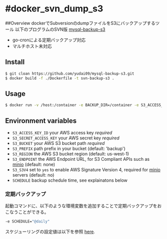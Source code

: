 #docker_svn_dump_s3
====

##Overview
dockerでSubversionのdumpファイルをS3にバックアップするツール
以下のプログラムのSVN版
[mysql-backup-s3](https://github.com/schickling/dockerfiles/tree/master/mysql-backup-s3)

* go-cronによる定期バックアップ対応
* マルチホスト未対応

## Install
```sh
$ git cloan https://github.com/yudai09/mysql-backup-s3.git
$ docker build -f ./Dockerfile -t svn-backup-s3 .
```

## Usage

```sh
$ docker run -v /host:/container -e BACKUP_DIR=/container -e S3_ACCESS_KEY_ID=key -e S3_SECRET_ACCESS_KEY=secret -e S3_BUCKET=my-bucket -e S3_PREFIX=backup -e S3_ENDPOINT=cloud-endpoint svn-backup-s3
```

## Environment variables

- `S3_ACCESS_KEY_ID` your AWS access key *required*
- `S3_SECRET_ACCESS_KEY` your AWS secret key *required*
- `S3_BUCKET` your AWS S3 bucket path *required*
- `S3_PREFIX` path prefix in your bucket (default: 'backup')
- `S3_REGION` the AWS S3 bucket region (default: us-west-1)
- `S3_ENDPOINT` the AWS Endpoint URL, for S3 Compliant APIs such as [minio](https://minio.io) (default: none)
- `S3_S3V4` set to `yes` to enable AWS Signature Version 4, required for [minio](https://minio.io) servers (default: no)
- `SCHEDULE` backup schedule time, see explainatons below

### 定期バックアップ

起動コマンドに、以下のような環境変数を追加することで定期バックアップをおこなうことができる。
```sh
-e SCHEDULE="@daily"
```
スケジューリングの設定値は以下を参照
[here](http://godoc.org/github.com/robfig/cron#hdr-Predefined_schedules).

